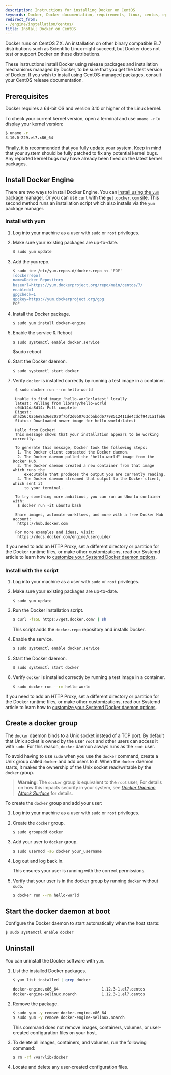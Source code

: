 ```yaml
---
description: Instructions for installing Docker on CentOS
keywords: Docker, Docker documentation, requirements, linux, centos, epel, docker.io,  docker-io
redirect_from:
- /engine/installation/centos/
title: Install Docker on CentOS
---
```


Docker runs on CentOS 7.X. An installation on other binary compatible EL7
distributions such as Scientific Linux might succeed, but Docker does not test
or support Docker on these distributions.

These instructions install Docker using release packages and installation
mechanisms managed by Docker, to be sure that you get the latest version
of Docker. If you wish to install using CentOS-managed packages, consult
your CentOS release documentation.

## Prerequisites

Docker requires a 64-bit OS and version 3.10 or higher of the Linux kernel.

To check your current kernel version, open a terminal and use `uname -r` to
display your kernel version:

```bash
$ uname -r
3.10.0-229.el7.x86_64
```

Finally, it is recommended that you fully update your system. Keep in mind
that your system should be fully patched to fix any potential kernel bugs.
Any reported kernel bugs may have already been fixed on the latest kernel
packages.

## Install Docker Engine

There are two ways to install Docker Engine.  You can [install using the `yum`
package manager](centos.md#install-with-yum). Or you can use `curl` with the [`get.docker.com`
site](centos.md#install-with-the-script). This second method runs an installation script
which also installs via the `yum` package manager.

### Install with yum

1. Log into your machine as a user with `sudo` or `root` privileges.

2.  Make sure your existing packages are up-to-date.

    ```bash
    $ sudo yum update
    ```

3.  Add the `yum` repo.

    ```bash
    $ sudo tee /etc/yum.repos.d/docker.repo <<-'EOF'
    [dockerrepo]
    name=Docker Repository
    baseurl=https://yum.dockerproject.org/repo/main/centos/7/
    enabled=1
    gpgcheck=1
    gpgkey=https://yum.dockerproject.org/gpg
    EOF
    ```

4.  Install the Docker package.

    ```bash
    $ sudo yum install docker-engine
    ```

5.  Enable the service & Reboot

    ```bash
    $ sudo systemctl enable docker.service
    ```
    $sudo reboot

6.  Start the Docker daemon.

    ```bash
    $ sudo systemctl start docker
    ```

7. Verify `docker` is installed correctly by running a test image in a container.

        $ sudo docker run --rm hello-world

        Unable to find image 'hello-world:latest' locally
        latest: Pulling from library/hello-world
        c04b14da8d14: Pull complete
        Digest: sha256:0256e8a36e2070f7bf2d0b0763dbabdd67798512411de4cdcf9431a1feb60fd9
        Status: Downloaded newer image for hello-world:latest

        Hello from Docker!
        This message shows that your installation appears to be working correctly.

        To generate this message, Docker took the following steps:
         1. The Docker client contacted the Docker daemon.
         2. The Docker daemon pulled the "hello-world" image from the Docker Hub.
         3. The Docker daemon created a new container from that image which runs the
            executable that produces the output you are currently reading.
         4. The Docker daemon streamed that output to the Docker client, which sent it
            to your terminal.

        To try something more ambitious, you can run an Ubuntu container with:
         $ docker run -it ubuntu bash

        Share images, automate workflows, and more with a free Docker Hub account:
         https://hub.docker.com

        For more examples and ideas, visit:
         https://docs.docker.com/engine/userguide/

If you need to add an HTTP Proxy, set a different directory or partition for the
Docker runtime files, or make other customizations, read our Systemd article to
learn how to [customize your Systemd Docker daemon options](../../admin/systemd.md).

### Install with the script

1. Log into your machine as a user with `sudo` or `root` privileges.

2.  Make sure your existing packages are up-to-date.

    ```bash
    $ sudo yum update
    ```

3.  Run the Docker installation script.

    ```bash
    $ curl -fsSL https://get.docker.com/ | sh
    ```

    This script adds the `docker.repo` repository and installs Docker.

4.  Enable the service.

    ```bash
    $ sudo systemctl enable docker.service
    ```

5.  Start the Docker daemon.

    ```bash
    $ sudo systemctl start docker
    ```

6.  Verify `docker` is installed correctly by running a test image in a container.

    ```bash
    $ sudo docker run --rm hello-world
    ```

If you need to add an HTTP Proxy, set a different directory or partition for the
Docker runtime files, or make other customizations, read our Systemd article to
learn how to [customize your Systemd Docker daemon options](../../admin/systemd.md).

## Create a docker group

The `docker` daemon binds to a Unix socket instead of a TCP port. By default
that Unix socket is owned by the user `root` and other users can access it with
`sudo`. For this reason, `docker` daemon always runs as the `root` user.

To avoid having to use `sudo` when you use the `docker` command, create a Unix
group called `docker` and add users to it. When the `docker` daemon starts, it
makes the ownership of the Unix socket read/writable by the `docker` group.

>**Warning**: The `docker` group is equivalent to the `root` user; For details
>on how this impacts security in your system, see [*Docker Daemon Attack
>Surface*](../../security/security.md#docker-daemon-attack-surface) for details.

To create the `docker` group and add your user:

1. Log into your machine as a user with `sudo` or `root` privileges.

2.  Create the `docker` group.

    ```bash
    $ sudo groupadd docker
    ```

3.  Add your user to `docker` group.

    ```bash
    $ sudo usermod -aG docker your_username
    ```

4.  Log out and log back in.

    This ensures your user is running with the correct permissions.

5.  Verify that your user is in the docker group by running `docker` without `sudo`.

    ```bash
    $ docker run --rm hello-world
    ```

## Start the docker daemon at boot

Configure the Docker daemon to start automatically when the host starts:

```bash
$ sudo systemctl enable docker
```

## Uninstall

You can uninstall the Docker software with `yum`.

1.  List the installed Docker packages.

    ```bash
    $ yum list installed | grep docker

    docker-engine.x86_64                   1.12.3-1.el7.centos             @dockerrepo
    docker-engine-selinux.noarch           1.12.3-1.el7.centos             @dockerrepo
    ```

2.  Remove the package.

    ```bash
    $ sudo yum -y remove docker-engine.x86_64
    $ sudo yum -y remove docker-engine-selinux.noarch
    ```

	This command does not remove images, containers, volumes, or user-created
	configuration files on your host.

3.  To delete all images, containers, and volumes, run the following command:

    ```bash
    $ rm -rf /var/lib/docker
    ```

4. Locate and delete any user-created configuration files.

